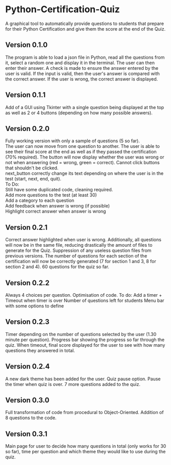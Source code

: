 # Python-Certification-Quiz
A graphical tool to automatically provide questions to students that prepare for their Python Certification and 
give them the score at the end of the Quiz.

## Version 0.1.0
The program is able to load a json file in Python, read all the questions from it, select a random one and display
it in the terminal. The user can then enter their answer. A check is made to ensure the answer entered by the user is 
valid. If the input is valid, then the user's answer is compared with the correct answer. If the user is wrong, the
correct answer is displayed.

## Version 0.1.1
Add of a GUI using Tkinter with a single question being displayed at the top as well as 2 or 4 buttons 
(depending on how many possible answers).

## Version 0.2.0
Fully working version with only a sample of questions (5 so far).  
The user can now move from one question to another. The user is able to see their final score at the end as well as 
if they passed the certification (70% required). The button will now display whether the user was wrong or not when
answering (red = wrong, green = correct). Cannot click buttons that shouldn't be clicked.  
next_button correctly change its text depending on where the user is in the test (start, next, end, quit).  
To Do:  
Still have some duplicated code, cleaning required.  
Add more questions to the test (at least 30)  
Add a category to each question  
Add feedback when answer is wrong (if possible)  
Highlight correct answer when answer is wrong 

## Version 0.2.1
Correct answer highlighted when user is wrong. Additionally, all questions will now be in the same file, reducing
drastically the amount of files to generate for the Quiz. Suppression of any useless question files from previous
versions.  The number of questions for each section of the certification will now be correctly generated 
(7 for section 1 and 3, 8 for section 2 and 4). 60 questions for the quiz so far.

## Version 0.2.2
Always 4 choices per question. Optimisation of code.
To do:
Add a timer + Timeout when timer is over
Number of questions left for students
Menu bar with some options to define

## Version 0.2.3
Timer depending on the number of questions selected by the user (1.30 minute per question). Progress bar showing
the progress so far through the quiz. When timeout, final score displayed for the user to see with how many questions
they answered in total. 

## Version 0.2.4
A new dark theme has been added for the user. Quiz pause option. Pause the timer when quiz is
over. 7 more questions added to the quiz.

## Version 0.3.0
Full transformation of code from procedural to Object-Oriented. Addition of 8 questions to the code.

## Version 0.3.1
Main page for user to decide how many questions in total (only works for 30 so far), time per question and which
theme they would like to use during the quiz.